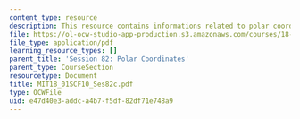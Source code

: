 ```yaml
---
content_type: resource
description: This resource contains informations related to polar coordinates.
file: https://ol-ocw-studio-app-production.s3.amazonaws.com/courses/18-01sc-single-variable-calculus-fall-2010/e47d40e3addca4b7f5df82df71e748a9_MIT18_01SCF10_Ses82c.pdf
file_type: application/pdf
learning_resource_types: []
parent_title: 'Session 82: Polar Coordinates'
parent_type: CourseSection
resourcetype: Document
title: MIT18_01SCF10_Ses82c.pdf
type: OCWFile
uid: e47d40e3-addc-a4b7-f5df-82df71e748a9
---
```

